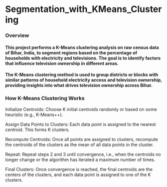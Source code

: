 # Segmentation_with_KMeans_Clustering

### Overview
#### This project performs a K-Means clustering analysis on raw census data of Bihar, India, to segment regions based on the percentage of households with electricity and televisions. The goal is to identify factors that influence television ownership in different areas. 
#### The K-Means clustering method is used to group districts or blocks with similar patterns of household electricity access and television ownership, providing insights into what drives television ownership across Bihar.

### How K-Means Clustering Works
Initialize Centroids: Choose K initial centroids randomly or based on some heuristic (e.g., K-Means++).

Assign Data Points to Clusters: Each data point is assigned to the nearest centroid. This forms K clusters.

Recompute Centroids: Once all points are assigned to clusters, recompute the centroids of the clusters as the mean of all data points in the cluster.

Repeat: Repeat steps 2 and 3 until convergence, i.e., when the centroids no longer change or the algorithm has iterated a maximum number of times.

Final Clusters: Once convergence is reached, the final centroids are the centers of the clusters, and each data point is assigned to one of the K clusters.
